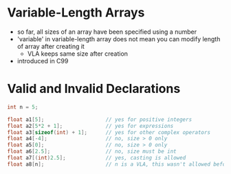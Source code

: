 # Variable-Length Arrays

- so far, all sizes of an array have been specified using a number
- 'variable' in variable-length array does not mean you can modify length of array after creating it
  - VLA keeps same size after creation
- introduced in C99

# Valid and Invalid Declarations

```c
int n = 5;

float a1[5];                    // yes for positive integers
float a2[5*2 + 1];              // yes for expressions
float a3[sizeof(int) + 1];      // yes for other complex operators
float a4[-4];                   // no, size > 0 only
float a5[0];                    // no, size > 0 only
float a6[2.5];                  // no, size must be int
float a7[(int)2.5];             // yes, casting is allowed
float a8[n];                    // n is a VLA, this wasn't allowed before C99
```
